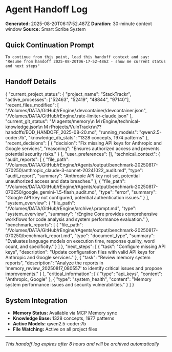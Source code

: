 # Agent Handoff Log

**Generated:** 2025-08-20T06:17:52.487Z
**Duration:** 30-minute context window
**Source:** Smart Scribe System

## Quick Continuation Prompt

```
To continue from this point, load this handoff context and say:
"Resume from handoff 2025-08-20T06-17-52-486Z - show me current status and next steps"
```

## Handoff Details

{
  "current_project_status": {
    "project_name": "StackTrackr",
    "active_processes": ["52463", "52419", "48844", "97140"],
    "recent_files_modified": [
      "/Volumes/DATA/GitHub/rEngine/.devcontainer/devcontainer.json",
      "/Volumes/DATA/GitHub/rEngine/.rate-limiter-claude.json"
    ],
    "current_git_status": "M agents/memory\n M rEngine/technical-knowledge.json\n M rProjects/VulnTrackr\n?? handoffs/EOD_HANDOFF_2025-08-20.md",
    "running_models": "qwen2.5-coder:7b",
    "knowledge_db_stats": "1328 concepts, 1974 patterns"
  },
  "recent_decisions": [
    {
      "decision": "Fix missing API keys for Anthropic and Google services",
      "reasoning": "Ensures authorized access and prevents potential security risks."
    }
  ],
  "user_preferences": [],
  "technical_context": {
    "audit_reports": [
      {
        "file_path": "/Volumes/DATA/GitHub/rEngine/rAgents/output/benchmark-20250817-070250/anthropic_claude-3-sonnet-20241022_audit.md",
        "type": "audit_report",
        "summary": "Anthropic API key not set, potential unauthorized access and data breaches."
      },
      {
        "file_path": "/Volumes/DATA/GitHub/rEngine/rAgents/output/benchmark-20250817-070250/google_gemini-1.5-flash_audit.md",
        "type": "error",
        "summary": "Google API key not configured, potential authentication issues."
      }
    ],
    "system_overview": {
      "file_path": "/Volumes/DATA/GitHub/rEngine/archive/.prompt.md",
      "type": "system_overview",
      "summary": "rEngine Core provides comprehensive workflows for code analysis and system performance evaluation."
    },
    "benchmark_reports": [
      {
        "file_path": "/Volumes/DATA/GitHub/rEngine/rAgents/output/benchmark-20250817-070250/benchmark_report.md",
        "type": "document_type",
        "summary": "Evaluates language models on execution time, response quality, word count, and specificity."
      }
    ]
  },
  "next_steps": [
    {
      "task": "Configure missing API keys",
      "description": "Update configuration files with valid API keys for Anthropic and Google services."
    },
    {
      "task": "Review memory system reports",
      "description": "Analyze the reports in 'memory_review_20250817_080557' to identify critical issues and propose improvements."
    }
  ],
  "critical_information": [
    {
      "type": "api_keys",
      "content": "Anthropic, Google"
    },
    {
      "type": "system_health",
      "content": "Memory system performance issues and security vulnerabilities."
    }
  ]
}

## System Integration

- **Memory Status:** Available via MCP Memory sync
- **Knowledge Base:** 1328 concepts, 1977 patterns
- **Active Models:** qwen2.5-coder:7b
- **File Watching:** Active on all project files

---
*This handoff log expires after 8 hours and will be archived automatically*
